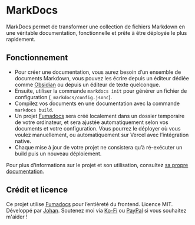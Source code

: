 # MarkDocs

MarkDocs permet de transformer une collection de fichiers Markdown en une véritable documentation, fonctionnelle et prête à être déployée le plus rapidement.

## Fonctionnement

- Pour créer une documentation, vous aurez besoin d’un ensemble de documents Markdown, vous pouvez les écrire depuis un éditeur dédiée comme [Obsidian](https://obsidian.md) ou depuis un éditeur de texte quelconque.
- Ensuite, utiliser la commande `markdocs init` pour générer un fichier de configuration (`_markdocs/config.jsonc`).
- Compilez vos documents en une documentation avec la commande `markdocs build`.
- Un projet [Fumadocs](https://fumadocs.vercel.app/) sera créé localement dans un dossier temporaire de votre ordinateur, et sera ajustée automatiquement selon vos documents et votre configuration. Vous pourrez le déployer où vous voulez manuellement, ou automatiquement sur Vercel avec l’intégration native.
- Chaque mise à jour de votre projet ne consistera qu’à ré-exécuter un build puis un nouveau déploiement.

Pour plus d’informations sur le projet et son utilisation, consultez [sa propre documentation](https://markdocs.johanstick.fr).

## Crédit et licence

Ce projet utilise [Fumadocs](https://github.com/fuma-nama/fumadocs) pour l’entièreté du frontend.
Licence MIT. Développé par [Johan](https://johanstick.fr). Soutenez moi via [Ko-Fi](https://ko-fi.com/johan_stickman) ou [PayPal](https://paypal.me/moipastoii) si vous souhaitez m'aider !
